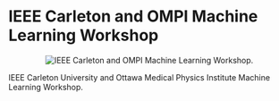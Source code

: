 # IEEE Carleton and OMPI Machine Learning Workshop

<p align="center">
    <img src="ieee-ompi/poster-ieee_ompi" align="middle" alt="IEEE Carleton and OMPI Machine Learning Workshop." />
</p>

IEEE Carleton University and Ottawa Medical Physics Institute Machine Learning Workshop.